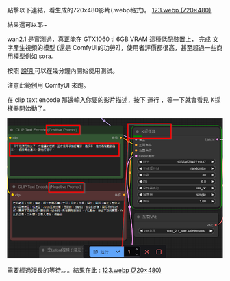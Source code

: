 點擊以下連結，看生成的720x480影片(.webp格式)。
 [123.webp (720×480)](https://ai.soshow.app/123.webp)


結果還可以耶~


wan2.1 是實測過，真正能在 GTX1060 ti  6GB VRAM 這種低配裝置上， 完成 文字產生視頻的模型 (還是 ComfyUI的功勞?)，使用者評價都很高，甚至超過一些商用模型例如 sora。

按照 [說明 ](https://https://www.freedidi.com/18705.html) 可以在幾分鐘內開始使用測試。

注意此範例用 ComfyUI 來跑。

在 clip text encode 那邊輸入你要的影片描述，按下 運行 ，等一下就會看見 K採樣器開始動了。

![](assets/20250501_152906_image.png)

需要經過漫長的等待。。。結果在此 : [123.webp (720×480)](https://ai.soshow.app/123.webp)
